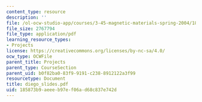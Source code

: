 ```yaml
---
content_type: resource
description: ''
file: /ol-ocw-studio-app/courses/3-45-magnetic-materials-spring-2004/185873b9aeeeb97ef06ad68c837e742d_diego_slides.pdf
file_size: 2767794
file_type: application/pdf
learning_resource_types:
- Projects
license: https://creativecommons.org/licenses/by-nc-sa/4.0/
ocw_type: OCWFile
parent_title: Projects
parent_type: CourseSection
parent_uid: b0f82ba0-83f9-9191-c238-8912122a3f99
resourcetype: Document
title: diego_slides.pdf
uid: 185873b9-aeee-b97e-f06a-d68c837e742d
---
```


